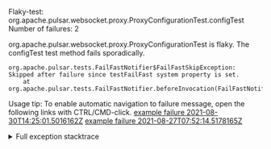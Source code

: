         
Flaky-test: org.apache.pulsar.websocket.proxy.ProxyConfigurationTest.configTest
Number of failures: 2

org.apache.pulsar.websocket.proxy.ProxyConfigurationTest is flaky. The configTest test method fails sporadically.

```
org.apache.pulsar.tests.FailFastNotifier$FailFastSkipException: Skipped after failure since testFailFast system property is set.
	at org.apache.pulsar.tests.FailFastNotifier.beforeInvocation(FailFastNotifier.java:88)

```

Usage tip: To enable automatic navigation to failure message, open the following links with CTRL/CMD-click.
[example failure 2021-08-30T14:25:01.5016162Z](https://github.com/apache/pulsar/runs/3462661639?check_suite_focus=true#step:9:597)
[example failure 2021-08-27T07:52:14.5178165Z](https://github.com/apache/pulsar/runs/3440855061?check_suite_focus=true#step:9:610)


<details>
<summary>Full exception stacktrace</summary>
<code><pre>
org.apache.pulsar.tests.FailFastNotifier$FailFastSkipException: Skipped after failure since testFailFast system property is set.
	at org.apache.pulsar.tests.FailFastNotifier.beforeInvocation(FailFastNotifier.java:88)

</pre></code>
</details>

